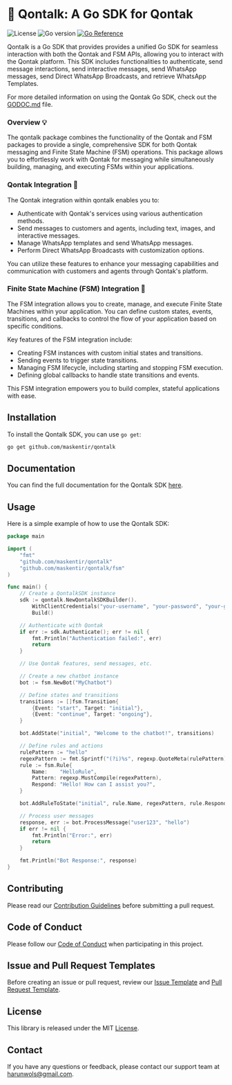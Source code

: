 # :unicorn: Qontalk: A Go SDK for Qontak

![License](https://img.shields.io/badge/license-MIT-blue.svg)
![Go version](https://img.shields.io/badge/go-1.16%2B-blue.svg)
[![Go Reference](https://pkg.go.dev/badge/github.com/maskentir/qontalk.svg)](https://pkg.go.dev/github.com/maskentir/qontalk)

Qontalk is a Go SDK that provides provides a unified Go SDK for seamless interaction with both the Qontak and FSM APIs, allowing you to interact with the Qontak platform. This SDK includes functionalities to authenticate, send message interactions, send interactive messages, send WhatsApp messages, send Direct WhatsApp Broadcasts, and retrieve WhatsApp Templates.

For more detailed information on using the Qontak Go SDK, check out the [GODOC.md](GODOC.md) file.

### Overview :bulb:

The qontalk package combines the functionality of the Qontak and FSM packages to provide a single, comprehensive SDK for both Qontak messaging and Finite State Machine \(FSM\) operations. This package allows you to effortlessly work with Qontak for messaging while simultaneously building, managing, and executing FSMs within your applications.

### Qontak Integration :cactus:

The Qontak integration within qontalk enables you to:

- Authenticate with Qontak's services using various authentication methods.
- Send messages to customers and agents, including text, images, and interactive messages.
- Manage WhatsApp templates and send WhatsApp messages.
- Perform Direct WhatsApp Broadcasts with customization options.

You can utilize these features to enhance your messaging capabilities and communication with customers and agents through Qontak's platform.

### Finite State Machine \(FSM\) Integration :rocket:

The FSM integration allows you to create, manage, and execute Finite State Machines within your application. You can define custom states, events, transitions, and callbacks to control the flow of your application based on specific conditions.

Key features of the FSM integration include:

- Creating FSM instances with custom initial states and transitions.
- Sending events to trigger state transitions.
- Managing FSM lifecycle, including starting and stopping FSM execution.
- Defining global callbacks to handle state transitions and events.

This FSM integration empowers you to build complex, stateful applications with ease.

## Installation

To install the Qontalk SDK, you can use `go get`:

```sh
go get github.com/maskentir/qontalk
```

## Documentation

You can find the full documentation for the Qontalk SDK [here](https://pkg.go.dev/github.com/maskentir/qontalk).

## Usage

Here is a simple example of how to use the Qontalk SDK:

```go
package main

import (
    "fmt"
    "github.com/maskentir/qontalk"
    "github.com/maskentir/qontalk/fsm"
)

func main() {
    // Create a QontalkSDK instance
    sdk := qontalk.NewQontalkSDKBuilder().
        WithClientCredentials("your-username", "your-password", "your-grant-type", "your-client-id", "your-client-secret").
        Build()

    // Authenticate with Qontak
    if err := sdk.Authenticate(); err != nil {
        fmt.Println("Authentication failed:", err)
        return
    }

    // Use Qontak features, send messages, etc.

	// Create a new chatbot instance
	bot := fsm.NewBot("MyChatbot")

	// Define states and transitions
	transitions := []fsm.Transition{
	    {Event: "start", Target: "initial"},
	    {Event: "continue", Target: "ongoing"},
	}

	bot.AddState("initial", "Welcome to the chatbot!", transitions)

	// Define rules and actions
	rulePattern := "hello"
	regexPattern := fmt.Sprintf("(?i)%s", regexp.QuoteMeta(rulePattern))
	rule := fsm.Rule{
	    Name:    "HelloRule",
	    Pattern: regexp.MustCompile(regexPattern),
	    Respond: "Hello! How can I assist you?",
	}

	bot.AddRuleToState("initial", rule.Name, regexPattern, rule.Respond, nil, nil)

	// Process user messages
	response, err := bot.ProcessMessage("user123", "hello")
	if err != nil {
	    fmt.Println("Error:", err)
	    return
	}

	fmt.Println("Bot Response:", response)
}
```

## Contributing

Please read our [Contribution Guidelines](CONTRIBUTE.md) before submitting a pull request.

## Code of Conduct

Please follow our [Code of Conduct](CODE_OF_CONDUCT.md) when participating in this project.

## Issue and Pull Request Templates

Before creating an issue or pull request, review our [Issue Template](ISSUE_TEMPLATE.md) and [Pull Request Template](PULL_REQUEST_TEMPLATE.md).

## License

This library is released under the MIT [License](LICENSE).

## Contact

If you have any questions or feedback, please contact our support team at harunwols@gmail.com.
